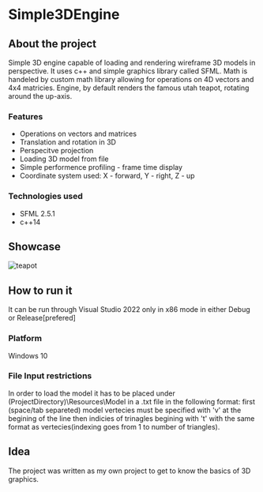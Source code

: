 # Simple3DEngine

## About the project
Simple 3D engine capable of loading and rendering wireframe 3D models in perspective. It uses c++ and simple graphics library called SFML. Math is handeled by custom math library allowing for operations on 4D vectors and 4x4 matricies. Engine, by default renders the famous utah teapot, rotating around the up-axis.

### Features
  * Operations on vectors and matrices
  * Translation and rotation in 3D
  * Perspecitve projection
  * Loading 3D model from file
  * Simple performence profiling - frame time display
  * Coordinate system used: X - forward, Y - right, Z - up

### Technologies used
  * SFML 2.5.1
  * c++14

## Showcase
![teapot](https://github.com/BOOGIE-MAN/Simple3DEngine/assets/54042389/905214ef-01c9-4e35-9d72-15c71a0bee5b)

## How to run it
It can be run through Visual Studio 2022 only in x86 mode in either Debug or Release[prefered]

### Platform
Windows 10

### File Input restrictions
In order to load the model it has to be placed under (ProjectDirectory)\Resources\Model in a .txt file in the following format: first (space/tab separeted) model vertecies must be specified with 'v' at the begining of the line then indicies of trinagles begining with 't' with the same format as vertecies(indexing goes from 1 to number of triangles).

## Idea
The project was written as my own project to get to know the basics of 3D graphics.
